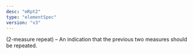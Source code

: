 ```yaml
---
desc: "mRpt2"
type: "elementSpec"
version: "v3"
---
```


(2-measure repeat) – An indication that the previous two measures should be
repeated.